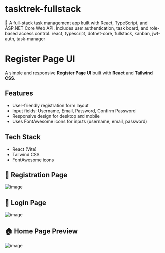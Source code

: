# tasktrek-fullstack
🚀 A full-stack task management app built with React, TypeScript, and ASP.NET Core Web API. Includes user authentication, task board, and role-based access control.
react, typescript, dotnet-core, fullstack, kanban, jwt-auth, task-manager

# Register Page UI

A simple and responsive **Register Page UI** built with **React** and **Tailwind CSS**.

## Features

- User-friendly registration form layout
- Input fields: Username, Email, Password, Confirm Password
- Responsive design for desktop and mobile
- Uses FontAwesome icons for inputs (username, email, password)

## Tech Stack

- React (Vite)
- Tailwind CSS
- FontAwesome icons

## 📝 Registration Page
![image](https://github.com/user-attachments/assets/082af6aa-1308-43e8-82b3-cb92f5f89b69)

## 📝 Login Page
![image](https://github.com/user-attachments/assets/b5e28880-8b5c-4464-a20f-e1804add632e)

## 🏠 Home Page Preview

![image](https://github.com/user-attachments/assets/56642935-2c5e-4549-a26a-d4a48e47cfdb)

